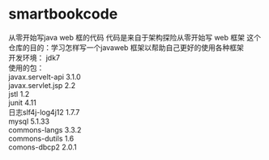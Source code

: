 # smartbookcode
从零开始写java web 框的代码
代码是来自于架构探险从零开始写 web 框架
这个仓库的目的：学习怎样写一个javaweb
框架以帮助自己更好的使用各种框架 <br/>
开发环境： jdk7<br/>
使用的包：<br/>
javax.servelt-api 3.1.0  <br/>
javax.servlet.jsp 2.2<br/>
jstl 1.2<br/>
junit 4.11<br/>
日志slf4j-log4j12 1.7.7<br/>
mysql 5.1.33 <br/>
commons-langs 3.3.2<br/>
commons-dutils 1.6<br/>
comons-dbcp2 2.0.1<br/>
